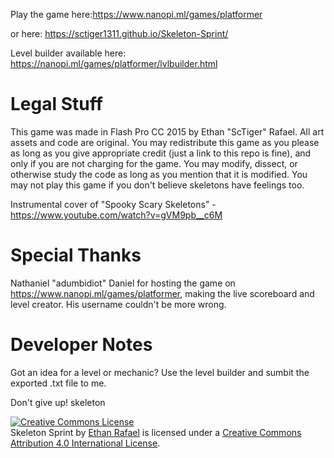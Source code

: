 Play the game here:https://www.nanopi.ml/games/platformer

or here: https://sctiger1311.github.io/Skeleton-Sprint/

Level builder available here: https://nanopi.ml/games/platformer/lvlbuilder.html

# Legal Stuff
This game was made in Flash Pro CC 2015 by Ethan "ScTiger" Rafael. All art assets and code are original. You may redistribute this game as you please as long as you give appropriate credit (just a link to this repo is fine), and only if you are not charging for the game. You may modify, dissect, or otherwise study the code as long as you mention that it is modified. You may not play this game if you don't believe skeletons have feelings too. 

Instrumental cover of "Spooky Scary Skeletons" - https://www.youtube.com/watch?v=gVM9pb__c6M

# Special Thanks
Nathaniel "adumbidiot" Daniel for hosting the game on https://www.nanopi.ml/games/platformer, making the live scoreboard and level creator. His username couldn't be more wrong.

# Developer Notes
Got an idea for a level or mechanic? Use the level builder and sumbit the exported .txt file to me.

Don't give up! skeleton

<a rel="license" href="http://creativecommons.org/licenses/by/4.0/"><img alt="Creative Commons License" style="border-width:0" src="https://i.creativecommons.org/l/by/4.0/88x31.png" /></a><br /><span xmlns:dct="http://purl.org/dc/terms/" href="http://purl.org/dc/dcmitype/InteractiveResource" property="dct:title" rel="dct:type">Skeleton Sprint</span> by <a xmlns:cc="http://creativecommons.org/ns#" href="https://sctiger1311.github.io/Skeleton-Sprint/" property="cc:attributionName" rel="cc:attributionURL">Ethan Rafael</a> is licensed under a <a rel="license" href="http://creativecommons.org/licenses/by/4.0/">Creative Commons Attribution 4.0 International License</a>.
